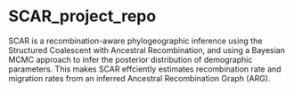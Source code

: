 # SCAR_project_repo
SCAR is a recombination-aware phylogeographic inference using the Structured Coalescent with Ancestral Recombination, and using a Bayesian MCMC approach to infer the posterior distribution of demographic parameters. This makes SCAR effciently estimates recombination rate and migration rates from an inferred Ancestral Recombination Graph (ARG).

